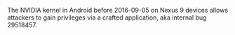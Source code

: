 The NVIDIA kernel in Android before 2016-09-05 on Nexus 9 devices allows attackers to gain privileges via a crafted application, aka internal bug 29518457.